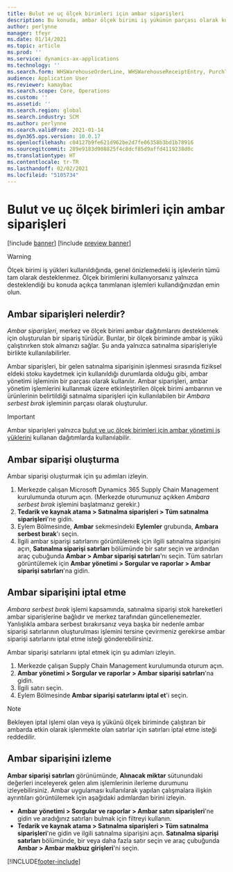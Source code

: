 ```yaml
---
title: Bulut ve uç ölçek birimleri için ambar siparişleri
description: Bu konuda, ambar ölçek birimi iş yükünün parçası olarak kullanılan ambar siparişi özelliği hakkında bilgi sağlanmaktadır.
author: perlynne
manager: tfeyr
ms.date: 01/14/2021
ms.topic: article
ms.prod: ''
ms.service: dynamics-ax-applications
ms.technology: ''
ms.search.form: WHSWarehouseOrderLine, WHSWarehouseReceiptEntry, PurchTable
audience: Application User
ms.reviewer: kamaybac
ms.search.scope: Core, Operations
ms.custom: ''
ms.assetid: ''
ms.search.region: global
ms.search.industry: SCM
ms.author: perlynne
ms.search.validFrom: 2021-01-14
ms.dyn365.ops.version: 10.0.17
ms.openlocfilehash: c04127b9fe621d962be2d7fe06358b3bd1b78916
ms.sourcegitcommit: 289e9183d908825f4c8dcf85d9affd4119238d0c
ms.translationtype: HT
ms.contentlocale: tr-TR
ms.lasthandoff: 02/02/2021
ms.locfileid: "5105734"
---
```

# <a name="warehouse-orders-for-cloud-and-edge-scale-units"></a>Bulut ve uç ölçek birimleri için ambar siparişleri

[!include [banner](../includes/banner.md)]
[!include [preview banner](../includes/preview-banner.md)]

> [!WARNING]
> Ölçek birimi iş yükleri kullanıldığında, genel önizlemedeki iş işlevlerin tümü tam olarak desteklenmez. Ölçek birimlerini kullanıyorsanız yalnızca desteklendiği bu konuda açıkça tanımlanan işlemleri kullandığınızdan emin olun.

## <a name="what-are-warehouse-orders"></a>Ambar siparişleri nelerdir?

*Ambar siparişleri*, merkez ve ölçek birimi ambar dağıtımlarını desteklemek için oluşturulan bir sipariş türüdür. Bunlar, bir ölçek biriminde ambar iş yükü çalıştırırken stok almanızı sağlar. Şu anda yalnızca satınalma siparişleriyle birlikte kullanılabilirler.

Ambar siparişleri, bir gelen satınalma siparişinin işlenmesi sırasında fiziksel eldeki stoku kaydetmek için kullanıldığı durumlarda olduğu gibi, ambar yönetimi işleminin bir parçası olarak kullanılır. Ambar siparişleri, ambar yönetim işlemlerini kullanmak üzere etkinleştirilen ölçek birimi ambarının ve ürünlerinin belirtildiği satınalma siparişleri için kullanılabilen bir *Ambara serbest bırak* işleminin parçası olarak oluşturulur.

> [!IMPORTANT]
> Ambar siparişleri yalnızca [bulut ve uç ölçek birimleri için ambar yönetimi iş yüklerini](cloud-edge-workload-warehousing.md) kullanan dağıtımlarda kullanılabilir.

## <a name="create-a-warehouse-order"></a>Ambar siparişi oluşturma

Ambar siparişi oluşturmak için şu adımları izleyin.

1. Merkezde çalışan Microsoft Dynamics 365 Supply Chain Management kurulumunda oturum açın. (Merkezde oturumunuz açıkken *Ambara serbest bırak* işlemini başlatmanız gerekir.)
1. **Tedarik ve kaynak atama \> Satınalma siparişleri \> Tüm satınalma siparişleri**'ne gidin.
1. Eylem Bölmesinde, **Ambar** sekmesindeki **Eylemler** grubunda, **Ambara serbest bırak**'ı seçin.
1. İlgili ambar siparişi satırlarını görüntülemek için ilgili satınalma siparişini açın, **Satınalma siparişi satırları** bölümünde bir satır seçin ve ardından araç çubuğunda **Ambar \> Ambar siparişi satırları**'nı seçin. Tüm satırları görüntülemek için **Ambar yönetimi \> Sorgular ve raporlar \> Ambar siparişi satırları**'na gidin.

## <a name="cancel-a-warehouse-order"></a>Ambar siparişini iptal etme

*Ambara serbest bırak* işlemi kapsamında, satınalma siparişi stok hareketleri ambar siparişlerine bağlıdır ve merkez tarafından güncellenemezler. Yanlışlıkla ambara serbest bırakırsanız veya başka bir nedenle ambar siparişi satırlarının oluşturulması işlemini tersine çevirmeniz gerekirse ambar siparişi satırlarını iptal etme isteği gönderebilirsiniz.

Ambar siparişi satırlarını iptal etmek için şu adımları izleyin.

1. Merkezde çalışan Supply Chain Management kurulumunda oturum açın.
1. **Ambar yönetimi \> Sorgular ve raporlar \> Ambar siparişi satırları**'na gidin.
1. İlgili satırı seçin.
1. Eylem Bölmesinde **Ambar siparişi satırlarını iptal et**'i seçin.

> [!NOTE]
> Bekleyen iptal işlemi olan veya iş yükünü ölçek biriminde çalıştıran bir ambarda etkin olarak işlenmekte olan satırlar için satırları iptal etme isteği reddedilir.

## <a name="monitor-a-warehouse-order"></a>Ambar siparişini izleme

**Ambar siparişi satırları** görünümünde, **Alınacak miktar** sütunundaki değerleri inceleyerek gelen alım işlemlerinin ilerleme durumunu izleyebilirsiniz. Ambar uygulaması kullanılarak yapılan çalışmalara ilişkin ayrıntıları görüntülemek için aşağıdaki adımlardan birini izleyin.

- **Ambar yönetimi \> Sorgular ve raporlar \> Ambar satırı siparişleri**'ne gidin ve aradığınız satırları bulmak için filtreyi kullanın.
- **Tedarik ve kaynak atama \> Satınalma siparişleri \> Tüm satınalma siparişleri**'ne gidin ve ilgili satınalma siparişini açın. **Satınalma siparişi satırları** bölümünde, bir veya daha fazla satır seçin ve araç çubuğunda **Ambar \> Ambar makbuz girişleri**'ni seçin.


[!INCLUDE[footer-include](../../includes/footer-banner.md)]